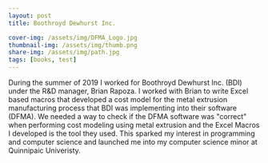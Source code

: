 ```yaml
---
layout: post
title: Boothroyd Dewhurst Inc.

cover-img: /assets/img/DFMA_Logo.jpg
thumbnail-img: /assets/img/thumb.png
share-img: /assets/img/path.jpg
tags: [books, test]
---
```


During the summer of 2019 I worked for Boothroyd Dewhurst Inc. (BDI) under the R&D manager, Brian Rapoza. I worked with Brian to write Excel based macros
that developed a cost model for the metal extrusion manufacturing process that BDI was implementing into their software (DFMA). We needed a way to check
if the DFMA software was "correct" when performing cost modeling using metal extrusion and the Excel Macros I developed is the tool they used. This sparked 
my interest in programming and computer science and launched me into my computer science minor at Quinnipaic Univeristy.
